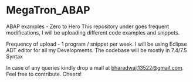 # MegaTron_ABAP
ABAP examples - Zero to Hero
This repository under goes frequent modifications, I will be uploading different code examples and snippets. 

Frequency of upload - 1 program / snippet per week.
I will be using Eclipse ADT editor for all my Developments.
The codebase will be mostly in 7.4/7.5 Syntax

In case of any queries kindly drop a mail at bharadwaj.13522@gmail.com. Feel free to contribute. Cheers!
